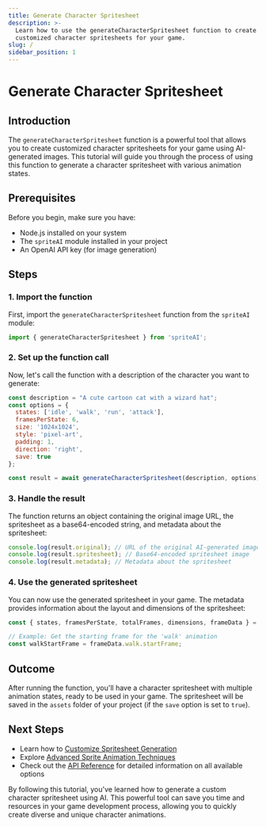 ```yaml
---
title: Generate Character Spritesheet
description: >-
  Learn how to use the generateCharacterSpritesheet function to create
  customized character spritesheets for your game.
slug: /
sidebar_position: 1
---
```


# Generate Character Spritesheet

## Introduction

The `generateCharacterSpritesheet` function is a powerful tool that allows you to create customized character spritesheets for your game using AI-generated images. This tutorial will guide you through the process of using this function to generate a character spritesheet with various animation states.

## Prerequisites

Before you begin, make sure you have:

- Node.js installed on your system
- The `spriteAI` module installed in your project
- An OpenAI API key (for image generation)

## Steps

### 1. Import the function

First, import the `generateCharacterSpritesheet` function from the `spriteAI` module:

```javascript
import { generateCharacterSpritesheet } from 'spriteAI';
```

### 2. Set up the function call

Now, let's call the function with a description of the character you want to generate:

```javascript
const description = "A cute cartoon cat with a wizard hat";
const options = {
  states: ['idle', 'walk', 'run', 'attack'],
  framesPerState: 6,
  size: '1024x1024',
  style: 'pixel-art',
  padding: 1,
  direction: 'right',
  save: true
};

const result = await generateCharacterSpritesheet(description, options);
```

### 3. Handle the result

The function returns an object containing the original image URL, the spritesheet as a base64-encoded string, and metadata about the spritesheet:

```javascript
console.log(result.original); // URL of the original AI-generated image
console.log(result.spritesheet); // Base64-encoded spritesheet image
console.log(result.metadata); // Metadata about the spritesheet
```

### 4. Use the generated spritesheet

You can now use the generated spritesheet in your game. The metadata provides information about the layout and dimensions of the spritesheet:

```javascript
const { states, framesPerState, totalFrames, dimensions, frameData } = result.metadata;

// Example: Get the starting frame for the 'walk' animation
const walkStartFrame = frameData.walk.startFrame;
```

## Outcome

After running the function, you'll have a character spritesheet with multiple animation states, ready to be used in your game. The spritesheet will be saved in the `assets` folder of your project (if the `save` option is set to `true`).

## Next Steps

- Learn how to [Customize Spritesheet Generation](/docs/customize-spritesheet)
- Explore [Advanced Sprite Animation Techniques](/docs/advanced-animation)
- Check out the [API Reference](/docs/api-reference) for detailed information on all available options

By following this tutorial, you've learned how to generate a custom character spritesheet using AI. This powerful tool can save you time and resources in your game development process, allowing you to quickly create diverse and unique character animations.
